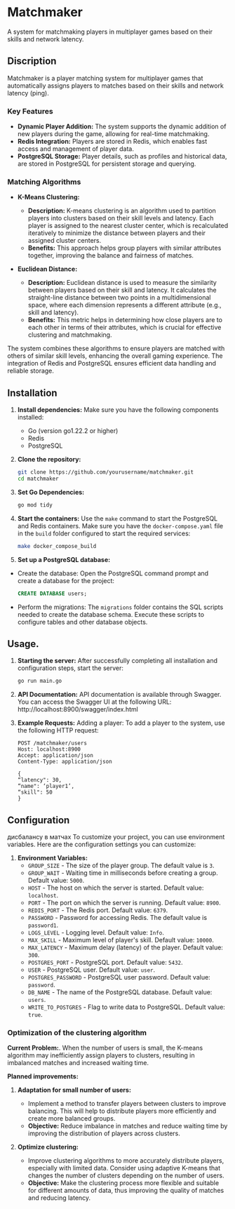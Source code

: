 # Matchmaker

A system for matchmaking players in multiplayer games based on their skills and network latency.

## Discription
Matchmaker is a player matching system for multiplayer games that automatically assigns players to matches based on their skills and network latency (ping). 

### Key Features

- **Dynamic Player Addition:** The system supports the dynamic addition of new players during the game, allowing for real-time matchmaking.
- **Redis Integration:** Players are stored in Redis, which enables fast access and management of player data.
- **PostgreSQL Storage:** Player details, such as profiles and historical data, are stored in PostgreSQL for persistent storage and querying.

### Matching Algorithms

- **K-Means Clustering:**
  - **Description:** K-means clustering is an algorithm used to partition players into clusters based on their skill levels and latency. Each player is assigned to the nearest cluster center, which is recalculated iteratively to minimize the distance between players and their assigned cluster centers.
  - **Benefits:** This approach helps group players with similar attributes together, improving the balance and fairness of matches.

- **Euclidean Distance:**
  - **Description:** Euclidean distance is used to measure the similarity between players based on their skill and latency. It calculates the straight-line distance between two points in a multidimensional space, where each dimension represents a different attribute (e.g., skill and latency).
  - **Benefits:** This metric helps in determining how close players are to each other in terms of their attributes, which is crucial for effective clustering and matchmaking.

The system combines these algorithms to ensure players are matched with others of similar skill levels, enhancing the overall gaming experience. The integration of Redis and PostgreSQL ensures efficient data handling and reliable storage.

## Installation

1. **Install dependencies:**
Make sure you have the following components installed:
    - Go (version go1.22.2 or higher)
    - Redis
    - PostgreSQL

2. **Clone the repository:**
    ```bash
    git clone https://github.com/yourusername/matchmaker.git
    cd matchmaker
    ```

3. **Set Go Dependencies:**
    ```bash
    go mod tidy
    ```

4. **Start the containers:**
Use the `make` command to start the PostgreSQL and Redis containers. Make sure you have the `docker-compose.yaml` file in the `build` folder configured to start the required services:
    ```bash
    make docker_compose_build
    ```

5. **Set up a PostgreSQL database:**
- Create the database:
    Open the PostgreSQL command prompt and create a database for the project:
    ```sql
    CREATE DATABASE users;
    ```
- Perform the migrations:
    The ``migrations`` folder contains the SQL scripts needed to create the database schema. Execute these scripts to configure tables and other database objects.

## Usage.

1. **Starting the server:**
After successfully completing all installation and configuration steps, start the server:
   ```bash
   go run main.go
   ```

2. **API Documentation:**
API documentation is available through Swagger. You can access the Swagger UI at the following URL: http://localhost:8900/swagger/index.html

3. **Example Requests:**
Adding a player: To add a player to the system, use the following HTTP request:
    ```http
    POST /matchmaker/users
    Host: localhost:8900
    Accept: application/json
    Content-Type: application/json

    {
    “latency": 30,
    “name": ‘player1’,
    “skill": 50
    }
    ```

## Configuration
дисбалансу в матчах
To customize your project, you can use environment variables. Here are the configuration settings you can customize:

1. **Environment Variables:**
   - `GROUP_SIZE` - The size of the player group. The default value is `3`.
   - `GROUP_WAIT` - Waiting time in milliseconds before creating a group. Default value: `5000`.
   - `HOST` - The host on which the server is started. Default value: `localhost`.
   - `PORT` - The port on which the server is running. Default value: `8900`.
   - `REDIS_PORT` - The Redis port. Default value: `6379`.
   - `PASSWORD` - Password for accessing Redis. The default value is `password1`.
   - `LOGS_LEVEL` - Logging level. Default value: `Info`.
   - `MAX_SKILL` - Maximum level of player's skill. Default value: `10000`.
   - `MAX_LATENCY` - Maximum delay (latency) of the player. Default value: `300`.
   - `POSTGRES_PORT` - PostgreSQL port. Default value: `5432`.
   - `USER` - PostgreSQL user. Default value: `user`.
   - `POSTGRES_PASSWORD` - PostgreSQL user password. Default value: `password`.
   - `DB_NAME` - The name of the PostgreSQL database. Default value: `users`.
   - `WRITE_TO_POSTGRES` - Flag to write data to PostgreSQL. Default value: `true`.

### Optimization of the clustering algorithm

**Current Problem:**.
When the number of users is small, the K-means algorithm may inefficiently assign players to clusters, resulting in imbalanced matches and increased waiting time.

**Planned improvements:**
1. **Adaptation for small number of users:**
   - Implement a method to transfer players between clusters to improve balancing. This will help to distribute players more efficiently and create more balanced groups.
   - **Objective:** Reduce imbalance in matches and reduce waiting time by improving the distribution of players across clusters.

2. **Optimize clustering:**
   - Improve clustering algorithms to more accurately distribute players, especially with limited data. Consider using adaptive K-means that changes the number of clusters depending on the number of users.
   - **Objective:** Make the clustering process more flexible and suitable for different amounts of data, thus improving the quality of matches and reducing latency.
